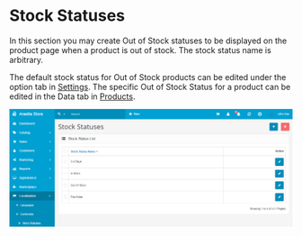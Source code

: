 Stock Statuses
==============

In this section you may create Out of Stock statuses to be displayed on the product page when a product is out of stock. The stock status name is arbitrary.

The default stock status for Out of Stock products can be edited under the option tab in [Settings](docs/user-manual/system/settings/option). The specific Out of Stock Status for a product can be edited in the Data tab in [Products](docs/user-manual/catalog/products/data).

![stock statuses backend](_images/stock-statuses.png)
